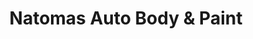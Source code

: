 ---
title: "Natomas Auto Body & Paint"
url: /sacramento/natomas-auto-body-und-paint/
shop: Autowerkstatt
---